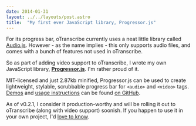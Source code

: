 ```yaml
---
date: 2014-01-31
layout: ../../layouts/post.astro
title:  "My first ever JavaScript library, Progressor.js"
---
```


For its progress bar, oTranscribe currently uses a neat little library called [Audio.js](http://kolber.github.io/audiojs/). However - as the name implies - this only supports audio files, and comes with a bunch of features not used in oTranscribe.

So as part of adding video support to oTranscribe, I wrote my own JavaScript library, **[Progressor.js](https://github.com/ejb/progressor.js)**. I'm rather proud of it.

MIT-licensed and just 2.87kb minified, Progressor.js can be used to create lightweight, stylable, scrubbable progress bar for `<audio>` and `<video>` tags. [Demos](https://github.com/ejb/progressor.js#demos) and [usage instructions](https://github.com/ejb/progressor.js#how-to-use) can be found [on GitHub](https://github.com/ejb/progressor.js).

As of v0.2.1, I consider it production-worthy and will be rolling it out to oTranscribe (along with video support) soonish. If you happen to use it in your own project, I'd [love to know](mailto:mail@elliotbentley.com).